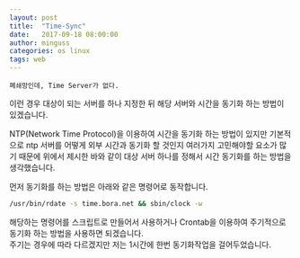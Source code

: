 ```yaml
---
layout: post
title:  "Time-Sync"
date:   2017-09-18 08:00:00
author: minguss
categories: os linux
tags: web
---
```


`폐쇄망인데, Time Server가 없다.`

이런 경우 대상이 되는 서버를 하나 지정한 뒤 해당 서버와 시간을 동기화 하는 방법이 있겠습니다.

NTP(Network Time Protocol)을 이용하여 시간을 동기화 하는 방법이 있지만 기본적으로 ntp 서버를 어떻게 외부 시간과 동기화 할 것인지 여러가지 고민해야할 요소가 많기 때문에 위에서 제시한 바와 같이 대상 서버 하나를 정해서 시간 동기화를 하는 방법을 생각했습니다.  

먼저 동기화를 하는 방법은 아래와 같은 명령어로 동작합니다.

``` bash
/usr/bin/rdate -s time.bora.net && sbin/clock -w
```

해당하는 명령어를 스크립트로 만들어서 사용하거나 Crontab을 이용하여 주기적으로 동기화 하는 방법을 사용하면 되겠습니다.  
주기는 경우에 따라 다르겠지만 저는 1시간에 한번 동기화작업을 걸어두었습니다.
